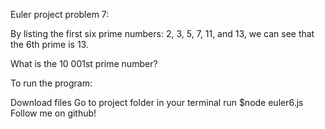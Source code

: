 Euler project problem 7:

By listing the first six prime numbers: 2, 3, 5, 7, 11, and 13, we can see that the 6th prime is 13.

What is the 10 001st prime number?

To run the program:

Download files
Go to project folder in your terminal
run $node euler6.js
Follow me on github!
